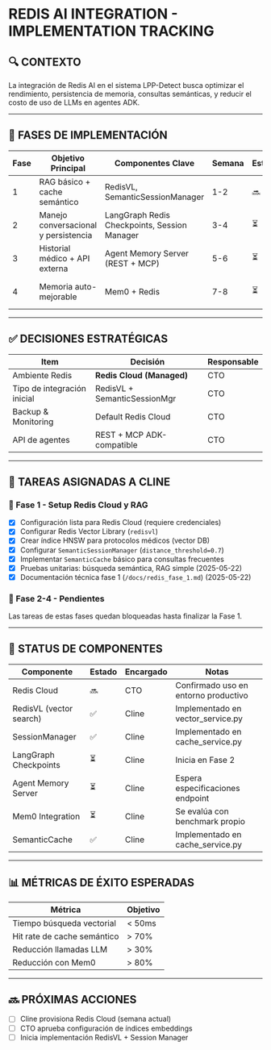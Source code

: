 # REDIS AI INTEGRATION - IMPLEMENTATION TRACKING

## 🔍 CONTEXTO
La integración de Redis AI en el sistema LPP-Detect busca optimizar el rendimiento, persistencia de memoria, consultas semánticas, y reducir el costo de uso de LLMs en agentes ADK.

---

## 🧱 FASES DE IMPLEMENTACIÓN

| Fase | Objetivo Principal                        | Componentes Clave                              | Semana | Estado | Observaciones |
|------|--------------------------------------------|------------------------------------------------|--------|--------|---------------|
| 1    | RAG básico + cache semántico               | RedisVL, SemanticSessionManager                | 1-2    | 🔜     | Entorno definido: **Redis Cloud** |
| 2    | Manejo conversacional y persistencia       | LangGraph Redis Checkpoints, Session Manager   | 3-4    | ⏳     | Espera fase 1 |
| 3    | Historial médico + API externa             | Agent Memory Server (REST + MCP)               | 5-6    | ⏳     | Se definirá endpoint |
| 4    | Memoria auto-mejorable                     | Mem0 + Redis                                   | 7-8    | ⏳     | Se necesita configuración fine-tune |

---

## ✅ DECISIONES ESTRATÉGICAS

| Item                        | Decisión                     | Responsable |
|-----------------------------|-------------------------------|-------------|
| Ambiente Redis              | **Redis Cloud (Managed)**     | CTO         |
| Tipo de integración inicial | RedisVL + SemanticSessionMgr  | CTO         |
| Backup & Monitoring         | Default Redis Cloud           | CTO         |
| API de agentes              | REST + MCP ADK-compatible     | CTO         |

---

## 🔧 TAREAS ASIGNADAS A CLINE

### 🔹 Fase 1 - Setup Redis Cloud y RAG

- [x] Configuración lista para Redis Cloud (requiere credenciales)
- [x] Configurar Redis Vector Library (`redisvl`)
- [x] Crear índice HNSW para protocolos médicos (vector DB)
- [x] Configurar `SemanticSessionManager` (`distance_threshold=0.7`)
- [x] Implementar `SemanticCache` básico para consultas frecuentes
- [x] Pruebas unitarias: búsqueda semántica, RAG simple (2025-05-22)
- [x] Documentación técnica fase 1 (`/docs/redis_fase_1.md`) (2025-05-22)

### 🔹 Fase 2-4 - Pendientes

Las tareas de estas fases quedan bloqueadas hasta finalizar la Fase 1.

---

## 🔁 STATUS DE COMPONENTES

| Componente               | Estado | Encargado | Notas |
|--------------------------|--------|-----------|-------|
| Redis Cloud              | 🔜     | CTO       | Confirmado uso en entorno productivo |
| RedisVL (vector search)  | ✅     | Cline     | Implementado en vector_service.py |
| SessionManager           | ✅     | Cline     | Implementado en cache_service.py |
| LangGraph Checkpoints    | ⏳     | Cline     | Inicia en Fase 2 |
| Agent Memory Server      | ⏳     | Cline     | Espera especificaciones endpoint |
| Mem0 Integration         | ⏳     | Cline     | Se evalúa con benchmark propio |
| SemanticCache            | ✅     | Cline     | Implementado en cache_service.py |

---

## 📊 MÉTRICAS DE ÉXITO ESPERADAS

| Métrica                       | Objetivo      |
|------------------------------|---------------|
| Tiempo búsqueda vectorial    | < 50ms        |
| Hit rate de cache semántico  | > 70%         |
| Reducción llamadas LLM       | > 30%         |
| Reducción con Mem0           | > 80%         |

---

## 🔜 PRÓXIMAS ACCIONES

- [ ] Cline provisiona Redis Cloud (semana actual)
- [ ] CTO aprueba configuración de índices embeddings
- [ ] Inicia implementación RedisVL + Session Manager
